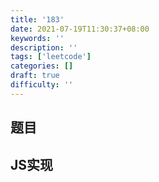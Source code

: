 ```yaml
---
title: '183'
date: 2021-07-19T11:30:37+08:00
keywords: ''
description: ''
tags: ['leetcode']
categories: []
draft: true
difficulty: ''
---
```


## 题目


## JS实现

```javascript

```
